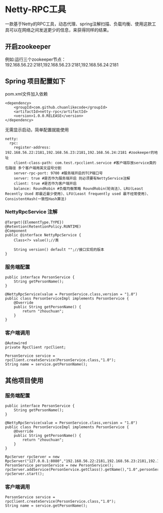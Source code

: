 # Netty-RPC工具
一款基于Netty的RPC工具，动态代理、spring注解扫描、负载均衡、使用这款工具可以在网络之间发送更少的信息，来获得同样的结果。
## 开启zookeeper
例如:运行三个zookeeper节点：192.168.56.22:2181,192.168.56.23:2181,192.168.56.24:2181
## Spring 项目配置如下
pom.xml文件加入依赖
```
<dependency>
    <groupId>com.github.chuanlikecode</groupId>
    <artifactId>netty-rpc</artifactId>
    <version>1.0.0.RELEASE</version>
</dependency>
```
无需显示启动，简单配置就能使用
```
netty:
  rpc:
    register-address: 192.168.56.22:2181,192.168.56.23:2181,192.168.56.24:2181 #zookeeper的地址
    client-class-path: com.test.rpcclient.service #客户端存放service类的包路径 多个客户端用英文逗号分割
    server-rpc-port: 9700 #服务端开启的TCP端口号
    server: true #是否作为服务端开启 则必须要有NettyService注解
    client: true #是否作为客户端开启
    balance: RoundRobin #负载均衡策略 RoundRobin(轮询法)、LRU(Least Recently Used 即最近最少使用)、LFU(Least frequently used 最不经常使用)、ConsistentHash(一致性Hash算法)
```
### NettyRpcService 注解
```
@Target({ElementType.TYPE})
@Retention(RetentionPolicy.RUNTIME)
@Component
public @interface NettyRpcService {
    Class<?> value();//类

    String version() default "";//接口实现的版本
}
```

### 服务端配置
```
public interface PersonService {
    String getPersonName();
}

@NettyRpcService(value = PersonService.class,version = "1.0")
public class PersonServiceImpl implements PersonService {
    @Override
    public String getPersonName() {
        return "zhouchuan";
    }
}
```

### 客户端调用
```
@Autowired
private RpcClient rpcClient;

PersonService service = rpcClient.createService(PersonService.class,"1.0");
String name = service.getPersonName();
```

## 其他项目使用
### 服务端配置
```
public interface PersonService {
    String getPersonName();
}

@NettyRpcService(value = PersonService.class,version = "1.0")
public class PersonServiceImpl implements PersonService {
    @Override
    public String getPersonName() {
        return "zhouchuan";
    }
}

RpcServer rpcServer = new RpcServer("127.0.0.1:8080","192.168.56.22:2181,192.168.56.23:2181,192.168.56.24:2181");
PersonService personService = new PersonService();
rpcServer.addService(PersonService.getClass().getName(),"1.0",personService)
rpcServer.start();
```

### 客户端调用
```
PersonService service = rpcClient.createService(PersonService.class,"1.0");
String name = service.getPersonName();
```

